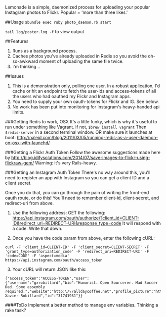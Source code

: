 Lemonade is a simple, daemonized process for uploading your popular Instagram photos 
to Flickr. Popular = 'more than three likes.' 

##Usage
`$bundle exec ruby photo_daemon.rb start`

`tail log/poster.log -f` to view output

##Features
1. Runs as a background process.
2. Caches photos you've already uploaded in Redis so you avoid the
oh-so-awkward moment of uploading the same file twice. 
3. I'm thinking...

##Issues
1. This is a demonstration only, polling one user. In a robust application, I'd cache or hit an endpoint to fetch the user-ids and access-tokens of all the users who had oauthed my Flickr and Instagram apps. 
2. You need to supply your own oauth-tokens for Flickr and IG. See below.
3. No work has been put into monitoring for Instagram's heavy-handed api limits.


###Getting Redis to work, OSX
It's a little funky, which is why it's useful to run under something like Vagrant.
If not, 
`$brew install vagrant`
Then `$redis-server` in a second terminal window. OR make sure it launches at boot: 
http://naleid.com/blog/2011/03/05/running-redis-as-a-user-daemon-on-osx-with-launchd/

###Getting a Flickr Auth Token
Follow the awesome suggestions made here by 
http://blog.idifysolutions.com/2014/07/save-images-to-flickr-using-flickraw-gem/
Warning: it's very Rails-heavy.

###Getting an Instagram Auth Token
There's no way around this, you'll need to register an app with Instagram so you can get a client ID and a client secret. 

Once you do that, you can go through the pain of writing the front-end oauth route, or do this! You'll need to remember client-id, client-secret, and redirect-uri from above.

1. Use the following address:
GET the following:
https://api.instagram.com/oauth/authorize/?client_id=CLIENT-ID&redirect_uri=REDIRECT-URI&response_type=code
It will respond with a code. Write that down. 

2. Once you have the code param from above, enter the following cURL:
```
curl -F 'client_id=CLIENT-ID' -F 'client_secret=CLIENT-SECRET' -F 'grant_type=authorization_code' -F 'redirect_uri=REDIRECT-URI' -F 'code=CODE' -F 'aspect=media' https://api.instagram.com/oauth/access_token
```
3. Your cURL will return JSON like this:
```
{"access_token":"ACCESS-TOKEN","user":{"username":"gxrobillard","bio":"Humorist. Open Sourcerer. Mad Soccer Dad. Some assembly required.","website":"http:\/\/alldaycoffee.net","profile_picture":"http:\/\/images.ak.instagram.com\/profiles\/profile_31741931_75sq_1334701202.jpg","full_name":"G. Xavier Robillard","id":"31741931"}}
```
####ToDo
Implement a better method to manage env variables. Thinking a rake task?